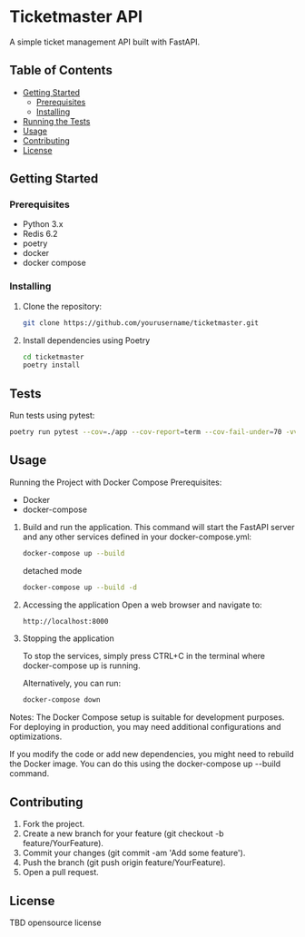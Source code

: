 # Ticketmaster API

A simple ticket management API built with FastAPI.

## Table of Contents

- [Getting Started](#getting-started)
  - [Prerequisites](#prerequisites)
  - [Installing](#installing)
- [Running the Tests](#tests)
- [Usage](#usage)
- [Contributing](#contributing)
- [License](#license)

## Getting Started

### Prerequisites

- Python 3.x
- Redis 6.2
- poetry
- docker
- docker compose

### Installing

1. Clone the repository:

    ```bash
    git clone https://github.com/yourusername/ticketmaster.git
    ```

2. Install dependencies using Poetry

    ```bash
    cd ticketmaster
    poetry install
    ```

## Tests

Run tests using pytest:

```bash
poetry run pytest --cov=./app --cov-report=term --cov-fail-under=70 -vvv tests
```

## Usage

Running the Project with Docker Compose
Prerequisites:

- Docker
- docker-compose

1. Build and run the application.
    This command will start the FastAPI server and any other services defined in your docker-compose.yml:

    ```bash
    docker-compose up --build
    ```

    detached mode

    ```bash
    docker-compose up --build -d
    ```

2. Accessing the application
    Open a web browser and navigate to:

    ```bash
    http://localhost:8000
    ```

3. Stopping the application

    To stop the services, simply press CTRL+C in the terminal where docker-compose up is running.

    Alternatively, you can run:

    ```bash
    docker-compose down

    ```

Notes:
The Docker Compose setup is suitable for development purposes. For deploying in production, you may need additional configurations and optimizations.

If you modify the code or add new dependencies, you might need to rebuild the Docker image. You can do this using the docker-compose up --build command.

## Contributing

1. Fork the project.
2. Create a new branch for your feature (git checkout -b feature/YourFeature).
3. Commit your changes (git commit -am 'Add some feature').
4. Push the branch (git push origin feature/YourFeature).
5. Open a pull request.

## License

TBD opensource license
